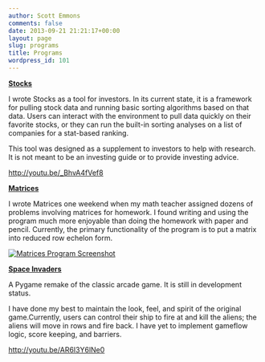 ```yaml
---
author: Scott Emmons
comments: false
date: 2013-09-21 21:21:17+00:00
layout: page
slug: programs
title: Programs
wordpress_id: 101
---
```


**[Stocks](https://github.com/scottemmons/Stocks)**

I wrote Stocks as a tool for investors. In its current state, it is a framework for pulling stock data and running basic sorting algorithms based on that data. Users can interact with the environment to pull data quickly on their favorite stocks, or they can run the built-in sorting analyses on a list of companies for a stat-based ranking.

This tool was designed as a supplement to investors to help with research. It is not meant to be an investing guide or to provide investing advice.

http://youtu.be/_BhvA4fVef8

**[Matrices](https://github.com/scottemmons/Matrices)**

I wrote Matrices one weekend when my math teacher assigned dozens of problems involving matrices for homework. I found writing and using the program much more enjoyable than doing the homework with paper and pencil. Currently, the primary functionality of the program is to put a matrix into reduced row echelon form.

[![Matrices Program Screenshot](http://scottemmons.com/wp-content/uploads/2013/09/Matrices-Program-1024x542.jpg)](/assets/Matrices-Program.jpg)

**[Space Invaders](https://github.com/scottemmons/Space_Invaders)**

A Pygame remake of the classic arcade game. It is still in development status.

I have done my best to maintain the look, feel, and spirit of the original game.Currently, users can control their ship to fire at and kill the aliens; the aliens will move in rows and fire back. I have yet to implement gameflow logic, score keeping, and barriers.

http://youtu.be/AR6I3Y6lNe0
